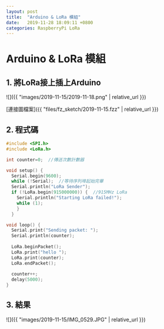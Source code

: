 ```yaml
---
layout: post
title:  "Arduino & LoRa 模組"
date:   2019-11-28 18:09:11 +0800
categories: RaspberryPi LoRa
---
```


# Arduino & LoRa 模組

## 1. 將LoRa接上插上Arduino

![]({{ "images/2019-11-15/2019-11-18.png" | relative_url }})   

[連接圖檔案]({{ "files/fz_sketch/2019-11-15.fzz" | relative_url }})   
<!--[元件位置]({{ "files/fz_part/.fzpz" | relative_url }})-->

## 2. 程式碼
```cpp
#include <SPI.h>
#include <LoRa.h>

int counter=0;  //傳送次數計數器

void setup() {
  Serial.begin(9600);
  while (!Serial);  //等待序列埠起始完畢
  Serial.println("LoRa Sender");
  if (!LoRa.begin(915000000)) {  //915MHz LoRa
    Serial.println("Starting LoRa failed!");
    while (1);
    }
  }

void loop() {
  Serial.print("Sending packet: ");
  Serial.println(counter);
  
  LoRa.beginPacket(); 
  LoRa.print("hello ");
  LoRa.print(counter); 
  LoRa.endPacket(); 
  
  counter++; 
  delay(5000);
}
```

## 3. 結果

![]({{ "images/2019-11-15/IMG_0529.JPG" | relative_url }})   
